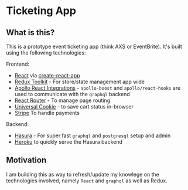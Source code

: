 # Ticketing App

## What is this?

This is a prototype event ticketing app (think AXS or EventBrite). It's built using the following technologies:

Frontend:
* [React](https://reactjs.org) via [create-react-app](https://github.com/facebook/create-react-app)
* [Redux Toolkit](https://redux-toolkit.js.org/) - For store/state management app wide
* [Apollo React Integrations](https://www.apollographql.com/docs/react/get-started/) - `apollo-boost` and `apollo/react-hooks` are used to communicate with the `graphql` backend
* [React Router](https://github.com/ReactTraining/react-router) - To manage page routing
* [Universal Cookie](https://www.npmjs.com/package/universal-cookie) - to save cart status in-browser
* [Stripe](https://stripe.com/docs/stripe-js/react) To handle payments

Backend:
* [Hasura](https://hasura.io/) - For super fast `graphql` and `postgresql` setup and admin
* [Heroku](https://heroku.com) to quickly serve the Hasura backend

## Motivation

I am building this as way to refresh/update my knowlege on the technologies involved, namely `React` and `graphql` as well as Redux.

